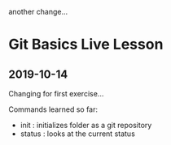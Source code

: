another change...
# Git Basics Live Lesson

## 2019-10-14

Changing for first exercise...

Commands learned so far:

- init : initializes folder as a git repository
- status : looks at the current status

